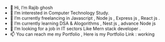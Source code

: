 - 👋 Hi, I’m Rajib ghosh
- 👀 I’m interested in Computer Technology Study. 
- 👀 I’m currently freelancing in Javascript , Node js , Express js , React js . 
- 🌱 I’m currently learning DSA & Alogorithms , Nest js , advance Node js 
- 💞️ I’m looking for a job in IT sectors Like Mern stack developer . 
- 📫 You can reach me my Portfolio , Here is my Portfolio Link : working

<!---
GhoshC01/GhoshC01 is a ✨ special ✨ repository because its `README.md` (this file) appears on your GitHub profile.
You can click the Preview link to take a look at your changes.
--->
